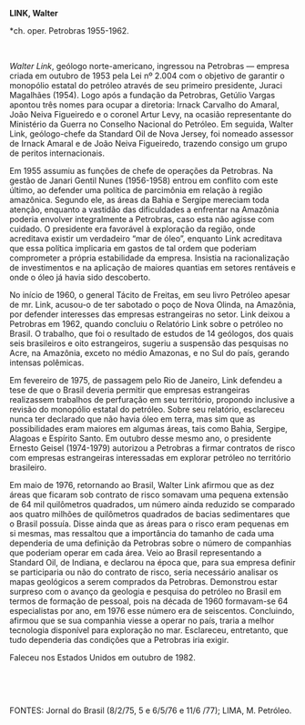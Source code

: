 **LINK, Walter**

\*ch. oper. Petrobras 1955-1962.

 

*Walter Link*, geólogo norte-americano, ingressou na Petrobras — empresa
criada em outubro de 1953 pela Lei nº 2.004 com o objetivo de garantir o
monopólio estatal do petróleo através de seu primeiro presidente, Juraci
Magalhães (1954). Logo após a fundação da Petrobras, Getúlio Vargas
apontou três nomes para ocupar a diretoria: Irnack Carvalho do Amaral,
João Neiva Figueiredo e o coronel Artur Levy, na ocasião representante
do Ministério da Guerra no Conselho Nacional do Petróleo. Em seguida,
Walter Link, geólogo-chefe da Standard Oil de Nova Jersey, foi nomeado
assessor de Irnack Amaral e de João Neiva Figueiredo, trazendo consigo
um grupo de peritos internacionais.

Em 1955 assumiu as funções de chefe de operações da Petrobras. Na gestão
de Janari Gentil Nunes (1956-1958) entrou em conflito com este último,
ao defender uma política de parcimônia em relação à região amazônica.
Segundo ele, as áreas da Bahia e Sergipe mereciam toda atenção, enquanto
a vastidão das dificuldades a enfrentar na Amazônia poderia envolver
integralmente a Petrobras, caso esta não agisse com cuidado. O
presidente era favorável à exploração da região, onde acreditava existir
um verdadeiro “mar de óleo”, enquanto Link acreditava que essa política
implicaria em gastos de tal ordem que poderiam comprometer a própria
estabilidade da empresa. Insistia na racionalização de investimentos e
na aplicação de maiores quantias em setores rentáveis e onde o óleo já
havia sido descoberto.

No início de 1960, o general Tácito de Freitas, em seu livro Petróleo
apesar de mr. Link, acusou-o de ter sabotado o poço de Nova Olinda, na
Amazônia, por defender interesses das empresas estrangeiras no setor.
Link deixou a Petrobras em 1962, quando concluiu o Relatório Link sobre
o petróleo no Brasil. O trabalho, que foi o resultado de estudos de 14
geólogos, dos quais seis brasileiros e oito estrangeiros, sugeriu a
suspensão das pesquisas no Acre, na Amazônia, exceto no médio Amazonas,
e no Sul do país, gerando intensas polêmicas.

Em fevereiro de 1975, de passagem pelo Rio de Janeiro, Link defendeu a
tese de que o Brasil deveria permitir que empresas estrangeiras
realizassem trabalhos de perfuração em seu território, propondo
inclusive a revisão do monopólio estatal do petróleo. Sobre seu
relatório, esclareceu nunca ter declarado que não havia óleo em terra,
mas sim que as possibilidades eram maiores em algumas áreas, tais como
Bahia, Sergipe, Alagoas e Espírito Santo. Em outubro desse mesmo ano, o
presidente Ernesto Geisel (1974-1979) autorizou a Petrobras a firmar
contratos de risco com empresas estrangeiras interessadas em explorar
petróleo no território brasileiro.

Em maio de 1976, retornando ao Brasil, Walter Link afirmou que as dez
áreas que ficaram sob contrato de risco somavam uma pequena extensão de
64 mil quilômetros quadrados, um número ainda reduzido se comparado aos
quatro milhões de quilômetros quadrados de bacias sedimentares que o
Brasil possuía. Disse ainda que as áreas para o risco eram pequenas em
si mesmas, mas ressaltou que a importância do tamanho de cada uma
dependeria de uma definição da Petrobras sobre o número de companhias
que poderiam operar em cada área. Veio ao Brasil representando a
Standard Oil, de Indiana, e declarou na época que, para sua empresa
definir se participaria ou não do contrato de risco, seria necessário
analisar os mapas geológicos a serem comprados da Petrobras. Demonstrou
estar surpreso com o avanço da geologia e pesquisa do petróleo no Brasil
em termos de formação de pessoal, pois na década de 1960 formavam-se 64
especialistas por ano, em 1976 esse número era de seiscentos.
Concluindo, afirmou que se sua companhia viesse a operar no país, traria
a melhor tecnologia disponível para exploração no mar. Esclareceu,
entretanto, que tudo dependeria das condições que a Petrobras iria
exigir.

Faleceu nos Estados Unidos em outubro de 1982.

 

 

FONTES: Jornal do Brasil (8/2/75, 5 e 6/5/76 e 11/6 /77); LIMA, M.
Petróleo.

 
